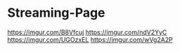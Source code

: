 # Streaming-Page

https://imgur.com/B8Vfcuj
https://imgur.com/ndV2YyC
https://imgur.com/UGOzxEL
https://imgur.com/wVg2A2P
